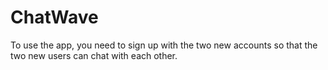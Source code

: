 # ChatWave

To use the app, you need to sign up with the two new accounts so that the two new users can chat with each other.
